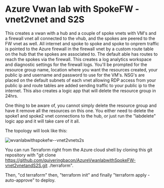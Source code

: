 # Azure Vwan lab with SpokeFW - vnet2vnet and S2S

This creates a vwan with a hub and a couple of spoke vnets with VM's and a firewall vnet all connected to the vhub, and the spokes are peered to the FW vnet as well. All internet and spoke to spoke and spoke to onprem traffic is pointed to the Azure firewall in the firewall vnet by a custom route table on the hub that the spokes are associated to. The default able has routes to reach the spokes via the firewall.  This creates a log analytics workspace and diagnostic settings for the firewall logs. You'll be prompted for the resource group name, location where you want the resources created, your public ip and username and password to use for the VM's. NSG's are placed on the default subnets of each vnet allowing RDP access from your public ip and route tables are added sending traffic to your public ip to the internet. This also creates a logic app that will delete the resource group in 24hrs.

One thing to be aware of, you cannot simply delete the resource group and have it remove all the resources on this one. You either need to delete the spoke1 and spoke2 vnet connections to the hub, or just run the "labdelete" logic app and it will take care of it all.

The topology will look like this:

![wvanlabwithspokefw--vnet2vnets2s](https://github.com/user-attachments/assets/497173be-80ed-49cb-a5e8-0f12e3ceb0d6)


You can run Terraform right from the Azure cloud shell by cloning this git repository with "git clone https://github.com/quiveringbacon/AzureVwanlabwithSpokeFW-vnet2vnetandS2S.git ./terraform".

Then, "cd terraform" then, "terraform init" and finally "terraform apply -auto-approve" to deploy.
